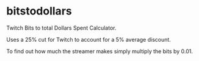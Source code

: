 # bitstodollars
Twitch Bits to total Dollars Spent Calculator. 

Uses a 25% cut for Twitch to account for a 5% average discount.

To find out how much the streamer makes simply multiply the bits by 0.01.  
